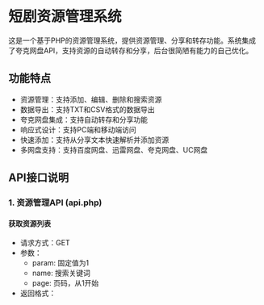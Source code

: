 # 短剧资源管理系统

这是一个基于PHP的资源管理系统，提供资源管理、分享和转存功能。系统集成了夸克网盘API，支持资源的自动转存和分享，后台很简陋有能力的自己优化。

## 功能特点

- 资源管理：支持添加、编辑、删除和搜索资源
- 数据导出：支持TXT和CSV格式的数据导出
- 夸克网盘集成：支持自动转存和分享功能
- 响应式设计：支持PC端和移动端访问
- 快速添加：支持从分享文本快速解析并添加资源
- 多网盘支持：支持百度网盘、迅雷网盘、夸克网盘、UC网盘

## API接口说明

### 1. 资源管理API (api.php)

#### 获取资源列表
- 请求方式：GET
- 参数：
  - param: 固定值为1
  - name: 搜索关键词
  - page: 页码，从1开始
- 返回格式：

